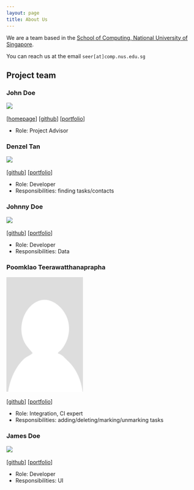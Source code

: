 ```yaml
---
layout: page
title: About Us
---
```


We are a team based in the [School of Computing, National University of Singapore](http://www.comp.nus.edu.sg).

You can reach us at the email `seer[at]comp.nus.edu.sg`

## Project team

### John Doe

<img src="images/johndoe.png" width="200px">

[[homepage](http://www.comp.nus.edu.sg/~damithch)]
[[github](https://github.com/johndoe)]
[[portfolio](team/johndoe.md)]

* Role: Project Advisor

### Denzel Tan

<img src="images/denzel.png" width="200px">

[[github](http://github.com/danzzzerl)]
[[portfolio](team/danzzzerl.md)]

* Role: Developer
* Responsibilities: finding tasks/contacts

### Johnny Doe

<img src="images/johndoe.png" width="200px">

[[github](http://github.com/johndoe)] [[portfolio](team/johndoe.md)]

* Role: Developer
* Responsibilities: Data

### Poomklao Teerawatthanaprapha

<img src="images/parnikkapore.png" width="200px">

[[github](http://github.com/parnikkapore)]
[[portfolio](team/parnikkapore.md)]

* Role: Integration, CI expert
* Responsibilities: adding/deleting/marking/unmarking tasks

### James Doe

<img src="images/johndoe.png" width="200px">

[[github](http://github.com/johndoe)]
[[portfolio](team/johndoe.md)]

* Role: Developer
* Responsibilities: UI
